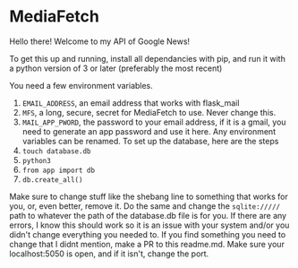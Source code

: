 # MediaFetch
Hello there! Welcome to my API of Google News! 

To get this up and running, install all dependancies with pip, and run it with a python version of 3 or later (preferably the most recent)

You need a few environment variables. 
  1. `EMAIL_ADDRESS`, an email address that works with flask_mail
  2. `MFS`, a long, secure, secret for MediaFetch to use. Never change this.
  3. `MAIL_APP_PWORD`, the password to your email address, if it is a gmail, you need to generate an app password and use it here.
Any environment variables can be renamed.
To set up the database, here are the steps
  1. `touch database.db`
  2. `python3`
  3. `from app import db`
  4. `db.create_all()`

Make sure to change stuff like the shebang line to something that works for you, or, even better, remove it. Do the same and change the `sqlite://///` path to whatever the path of the database.db file is for you. 
If there are any errors, I know this should work so it is an issue with your system and/or you didn't change everything you needed to. 
If you find something you need to change that I didnt mention, make a PR to this readme.md.
Make sure your localhost:5050 is open, and if it isn't, change the port. 
